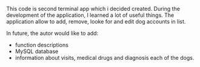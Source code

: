 This code is second terminal app which i decided created.
During the development of the application, I learned a lot of useful things.
The application allow to add, remove, looke for and edit dog accounts in list.

In future, the autor would like to add:

- function descriptions
- MySQL database
- information about visits, medical drugs and diagnosis each of the dogs.
